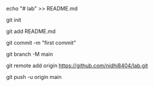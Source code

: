 echo "# lab" >> README.md

git init


git add README.md

git commit -m "first commit"

git branch -M main

git remote add origin https://github.com/nidhi8404/lab.git

git push -u origin main
